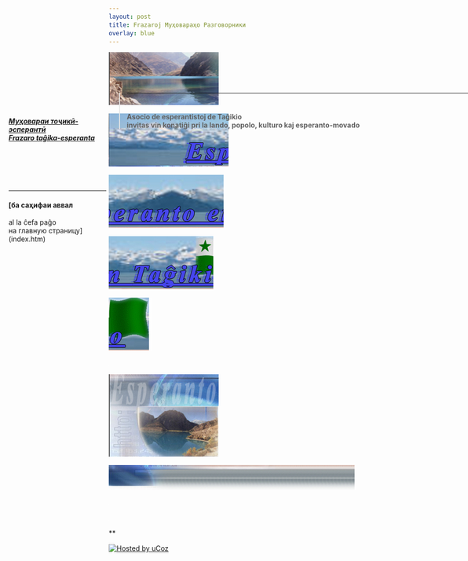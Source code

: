 ```yaml
---
layout: post
title: Frazaroj Муҳовараҳо Разговорники
overlay: blue
---
```


![](frazaroj.files/esperanto_01.jpg)

![](frazaroj.files/esperanto_02.jpg)

![](frazaroj.files/esperanto_03.jpg)

![](frazaroj.files/esperanto_04.jpg)

![](frazaroj.files/esperanto_05.jpg)

![](frazaroj.files/spacer.gif)

![](frazaroj.files/esperanto_06.jpg)

![](frazaroj.files/esperanto_07.jpg)

![](frazaroj.files/spacer.gif)

<div id="Layer1" style="Z-INDEX: 1; LEFT: 225px; WIDTH: 777px; POSITION: absolute; TOP: 206px; HEIGHT: 393px">

> # 
> 
> <div data-align="center">
> 
> ****
> 
> </div>
> 
>   
>   
> 
> # 
> 
> <div data-align="center">
> 
> **Asocio de esperantistoj de Taĝikio  
> invitas vin konatiĝi pri la lando, popolo, kulturo kaj
> esperanto-movado**
> 
> </div>
> 
>   

</div>

![](frazaroj.files/spacer.gif)

<div id="layer2" style="Z-INDEX: 2; LEFT: 24px; WIDTH: 199px; POSITION: absolute; TOP: 280px; HEIGHT: 25px">

***<span lang="ru"> [Муҳовараи тоҷикӣ-эсперантӣ  
Frazaro taĝika-esperanta](muhovara.htm) </span>***

</div>

<div id="layer2" style="position: absolute; width: 199px; height: 25px; z-index: 2; left: 24px;
 top: 430px">

******

#### [ба саҳифаи аввал  
al la ĉefa paĝo  
на главную страницу](index.htm)

</div>

**

<div data-align="center">

[![Hosted by uCoz](https://s210.ucoz.net/img/cp/5.gif
"Hosted by uCoz")](https://www.ucoz.ru/ "Создать сайт бесплатно")  

</div>
